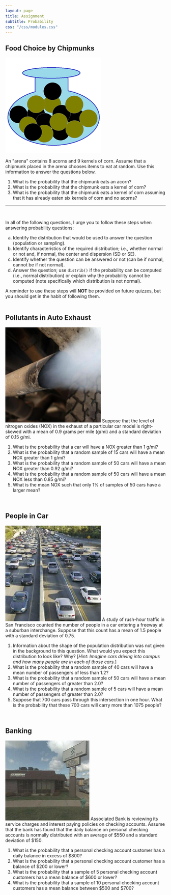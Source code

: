 ```yaml
---
layout: page
title: Assignment
subtitle: Probability
css: "/css/modules.css"
---
```


## Food Choice by Chipmunks
<img src="zimgs/urn.png" alt="Urn" class="img-right">

An "arena" contains 8 acorns and 9 kernels of corn. Assume that a chipmunk placed in the arena chooses items to eat at random. Use this information to answer the questions below.

1. What is the probability that the chipmunk eats an acorn?
1. What is the probability that the chipmunk eats a kernel of corn?
1. What is the probability that the chipmunk eats a kernel of corn assuming that it has already eaten six kernels of corn and no acorns?

----

&nbsp;

<div class="alert alert-success">
In all of the following questions, I urge you to follow these steps when answering probability questions:
<ol type="a">
  <li>Identify the distribution that would be used to answer the question (population or sampling).</li>
  <li>Identify characteristics of the required distribution; i.e., whether normal or not and, if normal, the center and dispersion (SD or SE).</li>
  <li>Identify whether the question can be answered or not (can be if normal, cannot be if not normal).</li>
  <li>Answer the question; use <code>distrib()</code> if the probability can be computed (i.e., normal distribution) or explain why the probability cannot be computed (note specifically which distribution is not normal).</li>
</ol>
A reminder to use these steps will <strong>NOT</strong> be provided on future quizzes, but you should get in the habit of following them.
</div>

<br>

## Pollutants in Auto Exhaust
<img src="zimgs/exhaust.jpg" alt="Exhaust" class="img-right">
Suppose that the level of nitrogen oxides (NOX) in the exhaust of a particular car model is right-skewed with a mean of 0.9 grams per mile (g/mi) and a standard deviation of 0.15 g/mi.

1. What is the probability that a car will have a NOX greater than 1 g/mi?
1. What is the probability that a random sample of 15 cars will have a mean NOX greater than 1 g/mi?
1. What is the probability that a random sample of 50 cars will have a mean NOX greater than 0.92 g/mi?
1. What is the probability that a random sample of 50 cars will have a mean NOX less than 0.85 g/mi?
1. What is the mean NOX such that only 1% of samples of 50 cars have a larger mean?

<br>

## People in Car
<img src="zimgs/carpooling.jpg" alt="car pooling" class="img-right">
A study of rush-hour traffic in San Francisco counted the number of people in a car entering a freeway at a suburban interchange. Suppose that this count has a mean of 1.5 people with a standard deviation of 0.75.

1. Information about the shape of the population distribution was not given in the background to this question. What would you expect this distribution to look like? Why? [*Hint: Imagine cars driving into campus and how many people are in each of those cars.*]
1. What is the probability that a random sample of 40 cars will have a mean number of passengers of less than 1.2?
1. What is the probability that a random sample of 50 cars will have a mean number of passengers of greater than 2.0?
1. What is the probability that a random sample of 5 cars will have a mean number of passengers of greater than 2.0?
1. Suppose that 700 cars pass through this intersection in one hour. What is the probability that these 700 cars will carry more than 1075 people?

<br>

## Banking
<img src="zimgs/associated-bank.jpg" alt="Associated Bank" class="img-right">
Associated Bank is reviewing its service charges and interest paying policies on checking accounts. Assume that the bank has found that the daily balance on personal checking accounts is normally distributed with an average of $550 and a standard deviation of $150.

1. What is the probability that a personal checking account customer has a daily balance in excess of $800?
1. What is the probability that a personal checking account customer has a balance of $200 or lower?
1. What is the probability that a sample of 5 personal checking account customers has a mean balance of $600 or lower?
1. What is the probability that a sample of 10 personal checking account customers has a mean balance between $500 and $700?
